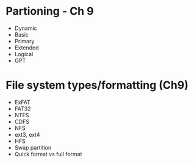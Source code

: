 # Partioning - Ch 9

* Dynamic
* Basic
* Primary
* Extended
* Logical
* GPT

# File system types/formatting (Ch9)

* ExFAT
* FAT32
* NTFS
* CDFS
* NFS
* ext3, ext4
* HFS
* Swap partition
* Quick format vs full format

# 